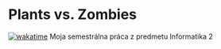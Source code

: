 # Plants vs. Zombies
[![wakatime](https://wakatime.com/badge/user/4c514061-8f41-4da2-97ea-f2b4906774a3/project/018e6cae-f252-4abb-bb00-346f82fe0d0a.svg)](https://wakatime.com/badge/user/4c514061-8f41-4da2-97ea-f2b4906774a3/project/018e6cae-f252-4abb-bb00-346f82fe0d0a)
Moja semestrálna práca z predmetu Informatika 2

